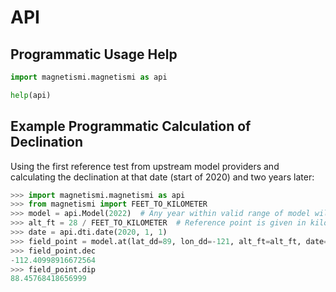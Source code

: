 # API

## Programmatic Usage Help

``` python
import magnetismi.magnetismi as api

help(api)
```

## Example Programmatic Calculation of Declination

Using the first reference test from upstream model providers and calculating
the declination at that date (start of 2020) and two years later:

```python
>>> import magnetismi.magnetismi as api
>>> from magnetismi import FEET_TO_KILOMETER
>>> model = api.Model(2022)  # Any year within valid range of model will do
>>> alt_ft = 28 / FEET_TO_KILOMETER  # Reference point is given in kilometers
>>> date = api.dti.date(2020, 1, 1)
>>> field_point = model.at(lat_dd=89, lon_dd=-121, alt_ft=alt_ft, date=date)
>>> field_point.dec
-112.40998916672564
>>> field_point.dip
88.45768418656999
```
